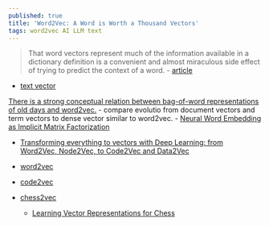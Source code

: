 ```yaml
---
published: true
title: 'Word2Vec: A Word is Worth a Thousand Vectors'
tags: word2vec AI LLM text
---
```

> That word vectors represent much of the information available in a dictionary definition is a convenient and almost miraculous side effect of trying to predict the context of a word. - [article](https://multithreaded.stitchfix.com/blog/2015/03/11/word-is-worth-a-thousand-vectors/)

- [text vector](https://www.youtube.com/shorts/FJtFZwbvkI4)

[There is a strong conceptual relation between bag-of-word representations of old days and word2vec.](https://news.ycombinator.com/item?id=40073698) - compare evolutio from document vectors and term vectors to dense vector similar to word2vec.
	- [Neural Word Embedding as Implicit Matrix Factorization](https://proceedings.neurips.cc/paper_files/paper/2014/file/feab05aa91085b7a8012516bc3533958-Paper.pdf)

- [Transforming everything to vectors with Deep Learning: from Word2Vec, Node2Vec, to Code2Vec and Data2Vec](https://tungmphung.com/transforming-everything-to-vectors-with-deep-learning-from-word2vec-node2vec-to-code2vec-and-data2vec/)

- [word2vec](https://code.google.com/archive/p/word2vec/)

- [code2vec](https://code2vec.org/)

- [chess2vec](https://news.ycombinator.com/item?id=20711585)
	- [Learning Vector Representations for Chess](http://www.berkkapicioglu.com/wp-content/uploads/2018/11/chess2vec_nips_2018_short.pdf)
